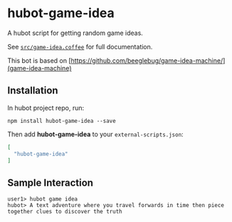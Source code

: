 # hubot-game-idea

A hubot script for getting random game ideas.

See [`src/game-idea.coffee`](src/game-idea.coffee) for full documentation.

This bot is based on [https://github.com/beeglebug/game-idea-machine/](game-idea-machine)

## Installation

In hubot project repo, run:

`npm install hubot-game-idea --save`

Then add **hubot-game-idea** to your `external-scripts.json`:

```json
[
  "hubot-game-idea"
]
```

## Sample Interaction

```
user1> hubot game idea
hubot> A text adventure where you travel forwards in time then piece together clues to discover the truth
```